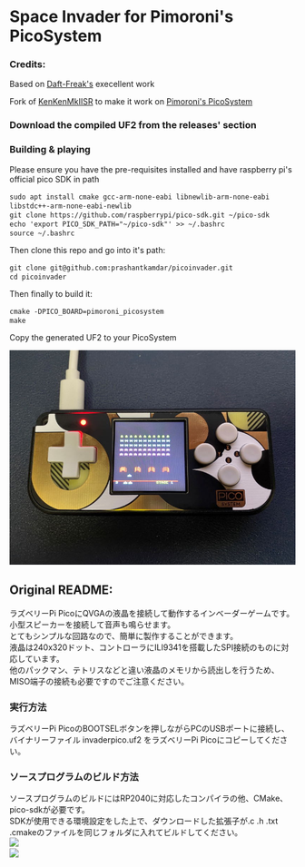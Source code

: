 # Space Invader for Pimoroni's PicoSystem

### Credits:

Based on [Daft-Freak's](https://github.com/Daft-Freak/picopacman/tree/picosystem) execellent work

Fork of [KenKenMkIISR](https://github.com/KenKenMkIISR/picoinvader) to make it work on [Pimoroni's PicoSystem](https://shop.pimoroni.com/products/picosystem)


### Download the compiled UF2 from the releases' section

### Building & playing

Please ensure you have the pre-requisites installed and have raspberry pi's official pico SDK in path

```
sudo apt install cmake gcc-arm-none-eabi libnewlib-arm-none-eabi libstdc++-arm-none-eabi-newlib
git clone https://github.com/raspberrypi/pico-sdk.git ~/pico-sdk
echo 'export PICO_SDK_PATH="~/pico-sdk"' >> ~/.bashrc
source ~/.bashrc
```

Then clone this repo and go into it's path:

```
git clone git@github.com:prashantkamdar/picoinvader.git
cd picoinvader
```

Then finally to build it:

``` 
cmake -DPICO_BOARD=pimoroni_picosystem
make
```

Copy the generated UF2 to your PicoSystem

![picosystem](picosystem.jpg)



## Original README:

ラズベリーPi PicoにQVGAの液晶を接続して動作するインベーダーゲームです。  
小型スピーカーを接続して音声も鳴らせます。  
とてもシンプルな回路なので、簡単に製作することができます。  
液晶は240x320ドット、コントローラにILI9341を搭載したSPI接続のものに対応しています。  
他のパックマン、テトリスなどと違い液晶のメモリから読出しを行うため、MISO端子の接続も必要ですのでご注意ください。  
  
### 実行方法
ラズベリーPi PicoのBOOTSELボタンを押しながらPCのUSBポートに接続し、バイナリーファイル invaderpico.uf2 をラズベリーPi Picoにコピーしてください。  
  
### ソースプログラムのビルド方法
ソースプログラムのビルドにはRP2040に対応したコンパイラの他、CMake、pico-sdkが必要です。  
SDKが使用できる環境設定をした上で、ダウンロードした拡張子が.c .h .txt .cmakeのファイルを同じフォルダに入れてビルドしてください。  
![](picoinvader1.jpg)  
![](picoinvader_schematic.png)